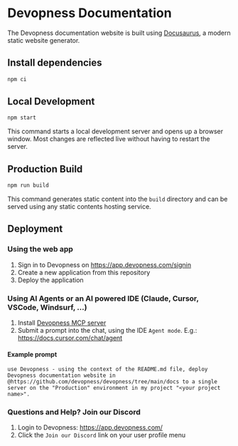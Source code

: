 # Devopness Documentation

The Devopness documentation website is built using [Docusaurus](https://docusaurus.io/), a modern static website generator.

## Install dependencies

```bash
npm ci
```

## Local Development

```bash
npm start
```

This command starts a local development server and opens up a browser window. Most changes are reflected live without having to restart the server.

## Production Build

```bash
npm run build
```

This command generates static content into the `build` directory and can be served using any static contents hosting service.

## Deployment

### Using the web app
1. Sign in to Devopness on https://app.devopness.com/signin
2. Create a new application from this repository
3. Deploy the application

### Using AI Agents or an AI powered IDE (Claude, Cursor, VSCode, Windsurf, ...)
1. Install [Devopness MCP server](https://pypi.org/project/devopness-mcp-server/)
2. Submit a prompt into the chat, using the IDE `Agent mode`. E.g.: https://docs.cursor.com/chat/agent

#### Example prompt
```
use Devopness - using the context of the README.md file, deploy Devopness documentation website in @https://github.com/devopness/devopness/tree/main/docs to a single server on the "Production" environment in my project "<your project name>".

```

### Questions and Help? Join our Discord
1. Login to Devopness: https://app.devopness.com/
2. Click the `Join our Discord` link on your user profile menu
